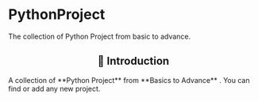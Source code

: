# PythonProject
The collection of Python Project from basic to advance.

<h2 align=center> 📑 Introduction </h2>
A collection of **Python Project** from  **Basics to Advance** . You can find or add any new project.
